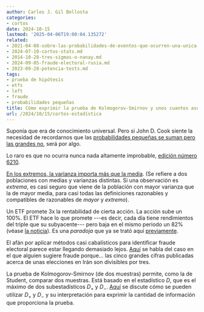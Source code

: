 ```yaml
---
author: Carlos J. Gil Bellosta
categories:
- cortos
date: 2024-10-15
lastmod: '2025-04-06T19:00:04.135272'
related:
- 2021-04-08-sobre-las-probabilidades-de-eventos-que-ocurren-una-unica-vez.md
- 2024-07-10-cortos-stats.md
- 2014-10-28-tres-sigmas-o-nanay.md
- 2024-09-05-fraude-electoral-rusia.md
- 2023-09-28-potencia-tests.md
tags:
- prueba de hipótesis
- etfs
- left
- fraude
- probabilidades pequeñas
title: Cómo exprimir la prueba de Kolmogorov-Smirnov y unos cuantos asuntos más
url: /2024/10/15/cortos-estadística
---
```


Suponía que era de conocimiento universal. Pero si John D. Cook siente la necesidad de recordarnos que las [probabilidades pequeñas se suman pero las grandes no](https://www.johndcook.com/blog/2024/05/10/small-probabilities-add/), será por algo.

Lo raro es que no ocurra nunca nada altamente improbable, [edición número 6210](https://www.themoneyillusion.com/rare-events-are-really-common/).

[En los extremos, la varianza importa más que la media](https://www.johndcook.com/blog/2024/08/26/variance-in-the-extemes/). (Se refiere a dos poblaciones con medias y varianzas distintas. Si una observación es _extrema_, es casi seguro que viene de la población con mayor varianza que la de mayor media, para casi todas las definiciones razonables y compatibles de razonables de _mayor_ y _extremo_).

Un ETF promete 3x la rentabilidad de cierta acción. La acción sube un 100%. El ETF hace lo que promete ---es decir, cada día tiene rendimientos del triple que su subyacente--- pero baja en el mismo periodo un 82% (véase [la noticia](https://www.bloomberg.com/opinion/articles/2024-09-03/triple-etfs-triple-your-fun)). Es una _paradoja_ que ya se trató aquí [previamente](/2024/02/29/letf/).

El afán por aplicar métodos casi cabalísticos para identificar fraude electoral parece estar llegando demasiado lejos.
[Aquí](https://statmodeling.stat.columbia.edu/2024/07/16/the-recent-iranian-election-should-we-be-suspicious-that-the-vote-totals-are-all-divisible-by-3/) se habla del caso en el que alguien sugiere fraude porque... las cinco grandes cifras publicadas acerca de unas elecciones en Irán son divisibles por tres.

La prueba de Kolmogorov-Smirnov (de dos muestras) permite, como la de Student, comparar dos muestras. Está basado en el estadístico $D$, que es el máximo de dos subestadísticos $D_+$ y $D_-$.
[Aquí](https://datacolada.org/120) se discute cómo se pueden utilizar $D_+$ y $D_-$ y su interpretación para exprimir la cantidad de información que proporciona la prueba.